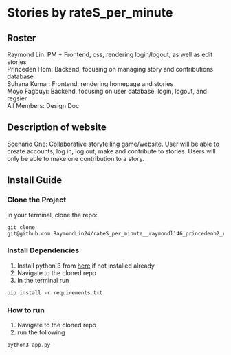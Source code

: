 # Stories by rateS_per_minute
## Roster
Raymond Lin: PM + Frontend, css, rendering login/logout, as well as edit stories <br>
Princeden Hom: Backend, focusing on managing story and contributions database <br>
Suhana Kumar: Frontend, rendering homepage and stories <br>
Moyo Fagbuyi: Backend, focusing on user database, login, logout, and regsier <br>
All Members: Design Doc


## Description of website
Scenario One: Collaborative storytelling game/website. User will be able to create accounts, log in, log out, make and contribute to stories. Users will only be able to make one contribution to a story.
## Install Guide
### Clone the Project
In your terminal, clone the repo:
```
git clone git@github.com:RaymondLin24/rateS_per_minute__raymondl146_princedenh2_rachelf94_suhanak3.git
```
### Install Dependencies 
1. Install python 3 from [here](https://www.python.org/downloads/) if not installed already
2. Navigate to the cloned repo
3. In the terminal run 
```
pip install -r requirements.txt
```
 
### How to run
1. Navigate to the cloned repo
2. run the following
```
python3 app.py
```
